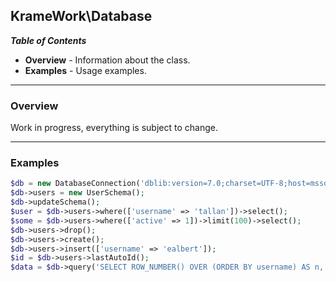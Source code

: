 ## KrameWork\Database

***Table of Contents***
* **Overview** - Information about the class.
* **Examples** - Usage examples.

___
### Overview
Work in progress, everything is subject to change.
___
### Examples
```php
$db = new DatabaseConnection('dblib:version=7.0;charset=UTF-8;host=mssqlsrvr;dbname=database');
$db->users = new UserSchema();
$db->updateSchema();
$user = $db->users->where(['username' => 'tallan'])->select();
$some = $db->users->where(['active' => 1])->limit(100)->select();
$db->users->drop();
$db->users->create();
$db->users->insert(['username' => 'ealbert']);
$id = $db->users->lastAutoId();
$data = $db->query('SELECT ROW_NUMBER() OVER (ORDER BY username) AS n, username FROM users');
```
